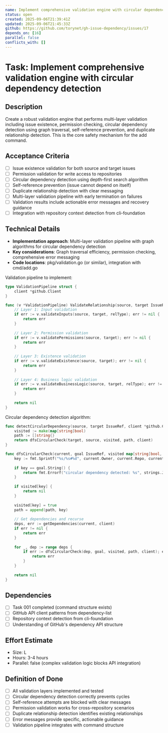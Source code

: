 ```yaml
---
name: Implement comprehensive validation engine with circular dependency detection
status: open
created: 2025-09-06T21:39:41Z
updated: 2025-09-06T21:45:33Z
github: https://github.com/torynet/gh-issue-dependency/issues/17
depends_on: [16]
parallel: false
conflicts_with: []
---
```


# Task: Implement comprehensive validation engine with circular dependency detection

## Description
Create a robust validation engine that performs multi-layer validation including issue existence, permission checking, circular dependency detection using graph traversal, self-reference prevention, and duplicate relationship detection. This is the core safety mechanism for the add command.

## Acceptance Criteria
- [ ] Issue existence validation for both source and target issues
- [ ] Permission validation for write access to repositories
- [ ] Circular dependency detection using depth-first search algorithm
- [ ] Self-reference prevention (issue cannot depend on itself)
- [ ] Duplicate relationship detection with clear messaging
- [ ] Multi-layer validation pipeline with early termination on failures
- [ ] Validation results include actionable error messages and recovery guidance
- [ ] Integration with repository context detection from cli-foundation

## Technical Details
- **Implementation approach**: Multi-layer validation pipeline with graph algorithms for circular dependency detection
- **Key considerations**: Graph traversal efficiency, permission checking, comprehensive error messaging
- **Code locations**: pkg/validation.go (or similar), integration with cmd/add.go

Validation pipeline to implement:
```go
type ValidationPipeline struct {
    client *github.Client
}

func (v *ValidationPipeline) ValidateRelationship(source, target IssueRef, relType string) error {
    // Layer 1: Input validation
    if err := v.validateInputs(source, target, relType); err != nil {
        return err
    }
    
    // Layer 2: Permission validation
    if err := v.validatePermissions(source, target); err != nil {
        return err
    }
    
    // Layer 3: Existence validation
    if err := v.validateExistence(source, target); err != nil {
        return err
    }
    
    // Layer 4: Business logic validation
    if err := v.validateBusinessLogic(source, target, relType); err != nil {
        return err
    }
    
    return nil
}
```

Circular dependency detection algorithm:
```go
func detectCircularDependency(source, target IssueRef, client *github.Client) error {
    visited := make(map[string]bool)
    path := []string{}
    return dfsCircularCheck(target, source, visited, path, client)
}

func dfsCircularCheck(current, goal IssueRef, visited map[string]bool, path []string, client *github.Client) error {
    key := fmt.Sprintf("%s/%s#%d", current.Owner, current.Repo, current.Number)
    
    if key == goal.String() {
        return fmt.Errorf("circular dependency detected: %s", strings.Join(path, " → "))
    }
    
    if visited[key] {
        return nil
    }
    
    visited[key] = true
    path = append(path, key)
    
    // Get dependencies and recurse
    deps, err := getDependencies(current, client)
    if err != nil {
        return err
    }
    
    for _, dep := range deps {
        if err := dfsCircularCheck(dep, goal, visited, path, client); err != nil {
            return err
        }
    }
    
    return nil
}
```

## Dependencies
- [ ] Task 001 completed (command structure exists)
- [ ] GitHub API client patterns from dependency-list
- [ ] Repository context detection from cli-foundation
- [ ] Understanding of GitHub's dependency API structure

## Effort Estimate
- Size: L
- Hours: 3-4 hours
- Parallel: false (complex validation logic blocks API integration)

## Definition of Done
- [ ] All validation layers implemented and tested
- [ ] Circular dependency detection correctly prevents cycles
- [ ] Self-reference attempts are blocked with clear messages
- [ ] Permission validation works for cross-repository scenarios
- [ ] Duplicate relationship detection identifies existing relationships
- [ ] Error messages provide specific, actionable guidance
- [ ] Validation pipeline integrates with command structure
